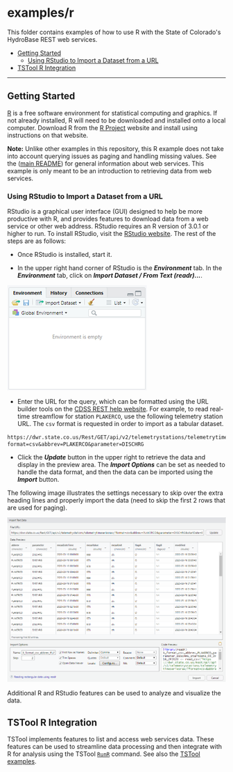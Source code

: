 # examples/r

This folder contains examples of how to use R with the State of Colorado's
HydroBase REST web services.

* [Getting Started](#getting-started)
	+ [Using RStudio to Import a Dataset from a URL](#using-rstudio-to-import-a-dataset-from-a-url)
* [TSTool R Integration](#tstool-r-integration)

--------------

## Getting Started

[R](https://www.r-project.org/) is a free software environment for statistical computing and graphics.
If not already installed, R will need to be downloaded and installed onto a local computer.
Download R from the [R Project](https://www.r-project.org/) website and install using
instructions on that website.

**Note:** Unlike other examples in this repository,
this R example does not take into account querying issues as paging and handling missing values.
See the ([main README](../../README.md#introduction)) for general information about web services.
This example is only meant to be an introduction to retrieving data from web services.

### Using RStudio to Import a Dataset from a URL

RStudio is a graphical user interface (GUI) designed to help be more productive with R,
and provides features to download data from a web service or other web address.
RStudio requires an R version of 3.0.1 or higher to run.
To install RStudio, visit the [RStudio website](https://rstudio.com/products/rstudio/download/).
The rest of the steps are as follows:

* Once RStudio is installed, start it.

* In the upper right hand corner of RStudio is the ***Environment*** tab.
In the ***Environment*** tab, click on ***Import Dataset / From Text (readr)...***.

![RStudio environment](../../README-resources/images/RStudio-environment.png)

* Enter the URL for the query, which can be formatted using the URL builder tools on the
[CDSS REST help website](https://dwr.state.co.us/rest/get/help).
For example, to read real-time streamflow for station `PLAKERCO`, use the following telemetry station URL.
The `csv` format is requested in order to import as a tabular dataset.

```
https://dwr.state.co.us/Rest/GET/api/v2/telemetrystations/telemetrytimeseriesraw/?format=csv&abbrev=PLAKERCO&parameter=DISCHRG
```

* Click the ***Update*** button in the upper right to retrieve the data and display in the preview area.
The ***Import Options*** can be set as needed to handle the data format,
and then the data can be imported using the ***Import*** button.

The following image illustrates the settings necessary to skip over the extra heading lines and properly import the data
(need to skip the first 2 rows that are used for paging).

![R Example](../../README-resources/images/R_example.png)

Additional R and RStudio features can be used to analyze and visualize the data.

## TSTool R Integration

TSTool implements features to list and access web services data.
These features can be used to streamline data processing and then integrate with R for analysis
using the TSTool [`RunR`](http://opencdss.state.co.us/tstool/latest/doc-user/command-ref/RunR/RunR/) command.
See also the [TSTool examples](../tstool/README.md).
